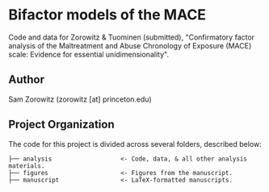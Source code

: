 # Bifactor models of the MACE

Code and data for Zorowitz & Tuominen (submitted), "Confirmatory factor analysis of the Maltreatment and Abuse Chronology of Exposure (MACE) scale: Evidence for essential unidimensionality".

## Author

Sam Zorowitz (zorowitz [at] princeton.edu)

## Project Organization

The code for this project is divided across several folders, described below:

    ├── analysis                   <- Code, data, & all other analysis materials.
    ├── figures                    <- Figures from the manuscript.
    ├── manuscript                 <- LaTeX-formatted manuscripts.
